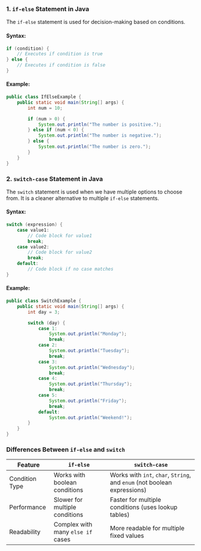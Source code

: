 ### **1. `if-else` Statement in Java**

The `if-else` statement is used for decision-making based on conditions.

#### **Syntax:**

```java
if (condition) {
    // Executes if condition is true
} else {
    // Executes if condition is false
}
```

#### **Example:**

```java
public class IfElseExample {
    public static void main(String[] args) {
        int num = 10;

        if (num > 0) {
            System.out.println("The number is positive.");
        } else if (num < 0) {
            System.out.println("The number is negative.");
        } else {
            System.out.println("The number is zero.");
        }
    }
}
```

### **2. `switch-case` Statement in Java**

The `switch` statement is used when we have multiple options to choose from. It is a cleaner alternative to multiple `if-else` statements.

#### **Syntax:**

```java
switch (expression) {
    case value1:
        // Code block for value1
        break;
    case value2:
        // Code block for value2
        break;
    default:
        // Code block if no case matches
}
```

#### **Example:**

```java
public class SwitchExample {
    public static void main(String[] args) {
        int day = 3;

        switch (day) {
            case 1:
                System.out.println("Monday");
                break;
            case 2:
                System.out.println("Tuesday");
                break;
            case 3:
                System.out.println("Wednesday");
                break;
            case 4:
                System.out.println("Thursday");
                break;
            case 5:
                System.out.println("Friday");
                break;
            default:
                System.out.println("Weekend!");
        }
    }
}
```

### **Differences Between `if-else` and `switch`**

| Feature        | `if-else`                         | `switch-case`                                                            |
| -------------- | --------------------------------- | ------------------------------------------------------------------------ |
| Condition Type | Works with boolean conditions     | Works with `int`, `char`, `String`, and `enum` (not boolean expressions) |
| Performance    | Slower for multiple conditions    | Faster for multiple conditions (uses lookup tables)                      |
| Readability    | Complex with many `else if` cases | More readable for multiple fixed values                                  |


